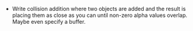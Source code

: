 * Write collision addition where two objects are added and the result is placing them as
close as you can until non-zero alpha values overlap.  Maybe even specify a buffer.